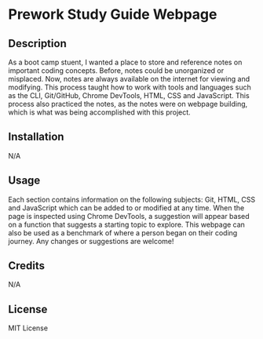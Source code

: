  # Prework Study Guide Webpage

## Description

As a boot camp stuent, I wanted a place to store and reference notes on important coding concepts. Before, notes could be unorganized or misplaced. Now, notes are always available on the internet for viewing and modifying. This process taught how to work with tools and languages such as the CLI, Git/GitHub, Chrome DevTools, HTML, CSS and JavaScript. This process also practiced the notes, as the notes were on webpage building, which is what was being accomplished with this project.


## Installation

N/A

## Usage

Each section contains information on the following subjects: Git, HTML, CSS and JavaScript which can be added to or modified at any time. When the page is inspected using Chrome DevTools, a suggestion will appear based on a function that suggests a starting topic to explore. This webpage can also be used as a benchmark of where a person began on their coding journey. Any changes or suggestions are welcome!

## Credits

N/A

## License

MIT License
